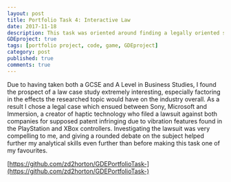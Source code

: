 ```yaml
---
layout: post
title: Portfolio Task 4: Interactive Law 
date: 2017-11-18
description: This task was oriented around finding a legally oriented significant event in the gaming industry and exploring the potential ramifications.
GDEproject: true
tags: [portfolio project, code, game, GDEproject]
category: post
published: true
comments: true
---
```

Due to having taken both a GCSE and A Level in Business Studies, I found the prospect of a law case study extremely interesting, especially factoring in the effects the researched topic would have on the industry overall. As a result I chose a legal case which ensued between Sony, Microsoft and Immersion, a creator of haptic technology who filed a lawsuit against both companies for supposed patent infringing due to vibration features found in the PlayStation and XBox controllers. Investigating the lawsuit was very compelling to me, and giving a rounded debate on the subject helped further my analytical skills even further than before making this task one of my favourites. 

[https://github.com/zd2horton/GDEPortfolioTask-](https://github.com/zd2horton/GDEPortfolioTask-)
